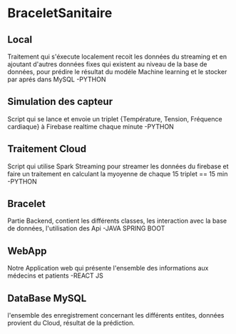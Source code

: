 # BraceletSanitaire
## Local 
Traitement qui s'éxecute localement recoit les données du streaming et en ajoutant d'autres données fixes qui existent au niveau de la base de données, pour prédire le résultat du modéle Machine learning et le stocker par aprés dans MySQL -PYTHON 
## Simulation des capteur
Script qui se lance et envoie un triplet {Température, Tension, Fréquence cardiaque} à Firebase realtime chaque minute -PYTHON
## Traitement Cloud
Script qui utilise Spark Streaming pour streamer les données du firebase et faire un traitement en calculant la myoyenne de chaque 15 triplet == 15 min -PYTHON
## Bracelet 
Partie Backend, contient les différents classes, les interaction avec la base de données, l'utilisation des Api -JAVA SPRING BOOT 
## WebApp 
Notre Application web qui présente l'ensemble des informations aux médecins et patients -REACT JS
## DataBase MySQL
l'ensemble des enregistrement concernant les différents entites, données provient du Cloud, résultat de la prédiction.
